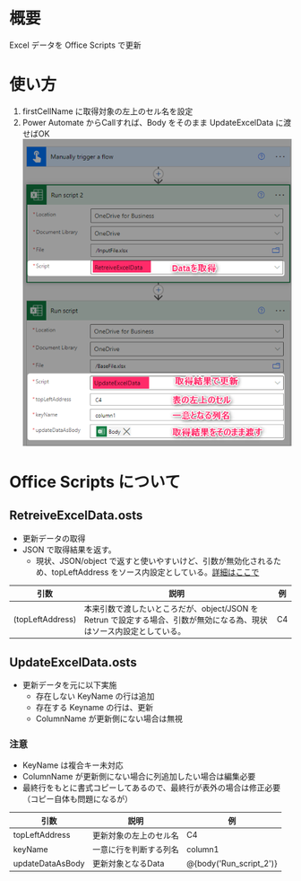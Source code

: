 # 概要
Excel データを Office Scripts で更新

# 使い方
1. firstCellName に取得対象の左上のセル名を設定
1. Power Automate からCallすれば、Body をそのまま UpdateExcelData に渡せばOK
![HowToUse](HowToUse.png "使い方")

# Office Scripts について
## RetreiveExcelData.osts
- 更新データの取得
- JSON で取得結果を返す。
    - 現状、JSON/object で返すと使いやすいけど、引数が無効化されるため、topLeftAddress をソース内設定としている。[詳細はここで](https://qiita.com/baku2san/items/05a3c10893069da453a8) 

|引数|説明|例|
|-|-|-|
|(topLeftAddress)|本来引数で渡したいところだが、object/JSON を Retrun で設定する場合、引数が無効になる為、現状はソース内設定としている。|C4|

## UpdateExcelData.osts
- 更新データを元に以下実施
    - 存在しない KeyName の行は追加
    - 存在する Keyname の行は、更新
    - ColumnName が更新側にない場合は無視

### 注意
- KeyName は複合キー未対応
- ColumnName が更新側にない場合に列追加したい場合は編集必要
- 最終行をもとに書式コピーしてあるので、最終行が表外の場合は修正必要（コピー自体も問題になるが）

|引数|説明|例|
|-|-|-|
|topLeftAddress|更新対象の左上のセル名|C4|
|keyName|一意に行を判断する列名|column1|
|updateDataAsBody|更新対象となるData|@{body('Run_script_2')}|
